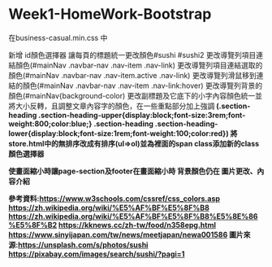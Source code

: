 # Week1-HomeWork-Bootstrap

在business-casual.min.css 中

新增 id顏色選擇器 讓每頁的標題統一更改顏色#sushi #sushi2
更改導覽列項目連結顏色(#mainNav .navbar-nav .nav-item .nav-link)
更改導覽列項目連結選取的顏色(#mainNav .navbar-nav .nav-item.active .nav-link)
更改導覽列滑鼠移到連結的顏色(#mainNav .navbar-nav .nav-item .nav-link:hover)
更改導覽列背景的顏色(#mainNav{background-color)
更改副標題及它底下的小字內容顏色統一並將大小反轉，且調整文章內容字的顏色，在一些重點部分加上強調<strong>
(.section-heading .section-heading-upper{display:block;font-size:3rem;font-weight:800;color:blue;}
 .section-heading .section-heading-lower{display:block;font-size:1rem;font-weight:100;color:red})
將store.html中的無排序改成有排序(ul=>ol)並為裡面的span class添加新的class顏色選擇器

使畫面縮小時讓page-section及footer在畫面縮小時 背景顏色仍在
圖片更改、內容介紹






參考資料:https://www.w3schools.com/cssref/css_colors.asp
         https://zh.wikipedia.org/wiki/%E5%AF%BF%E5%8F%B8
         https://zh.wikipedia.org/wiki/%E5%AF%BF%E5%8F%B8%E5%8E%86%E5%8F%B2
         https://kknews.cc/zh-tw/food/n358epg.html
         https://www.sinyijapan.com/tw/news/meetjapan/newa001586
圖片來源:https://unsplash.com/s/photos/sushi
         https://pixabay.com/images/search/sushi/?pagi=1